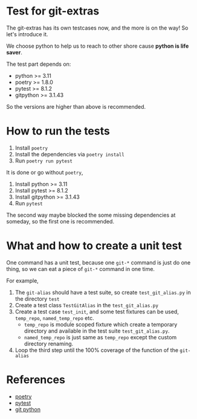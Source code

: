 # Test for git-extras
The git-extras has its own testcases now, and the more is on the way! So let's introduce it.

We choose python to help us to reach to other shore cause **python is life saver**.

The test part depends on:

* python >= 3.11
* poetry >= 1.8.0
* pytest >= 8.1.2
* gitpython >= 3.1.43

So the versions are higher than above is recommended.

# How to run the tests
1. Install `poetry`
2. Install the dependencies via `poetry install`
3. Run `poetry run pytest`

It is done or go without `poetry`,

1. Install python >= 3.11
2. Install pytest >= 8.1.2
3. Install gitpython >= 3.1.43
4. Run `pytest`

The second way maybe blocked the some missing dependencies at someday, so the first one is recommended.

# What and how to create a unit test
One command has a unit test, because one `git-*` command is just do one thing, so we can eat a piece of `git-*` command in one time.

For example,

1. The `git-alias` should have a test suite, so create `test_git_alias.py` in the directory `test`
2. Create a test class `TestGitAlias` in the `test_git_alias.py`
3. Create a test case `test_init`, and some test fixtures can be used, `temp_repo`, `named_temp_repo` etc.
    * `temp_repo` is module scoped fixture which create a temporary directory and available in the test suite `test_git_alias.py`.
    * `named_temp_repo` is just same as `temp_repo` except the custom directory renaming.
4. Loop the third step until the 100% coverage of the function of the `git-alias`

# References
* [poetry](https://github.com/python-poetry/poetry)
* [pytest](https://github.com/pytest-dev/pytest/)
* [git python](https://github.com/gitpython-developers/GitPython)

